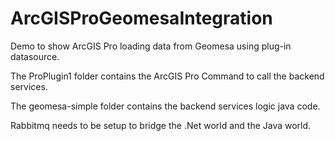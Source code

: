 # ArcGISProGeomesaIntegration
Demo to show ArcGIS Pro loading data from Geomesa using plug-in datasource.

The ProPlugin1 folder contains the ArcGIS Pro Command to call the backend services.

The geomesa-simple folder contains the backend services logic java code.

Rabbitmq needs to be setup to bridge the .Net world and the Java world.

